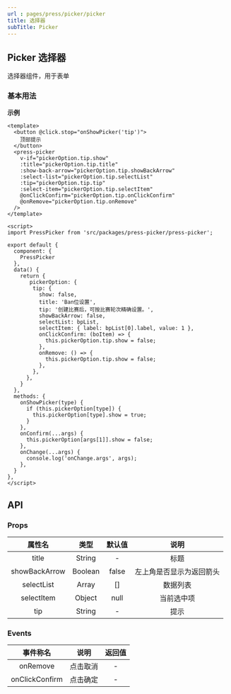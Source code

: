 ```yaml
---
url : pages/press/picker/picker
title: 选择器
subTitle: Picker
---
```


## Picker 选择器


选择器组件，用于表单

### 基本用法

**示例**


```vue
<template>
  <button @click.stop="onShowPicker('tip')">
    顶部提示
  </button>
  <press-picker
    v-if="pickerOption.tip.show"
    :title="pickerOption.tip.title"
    :show-back-arrow="pickerOption.tip.showBackArrow"
    :select-list="pickerOption.tip.selectList"
    :tip="pickerOption.tip.tip"
    :select-item="pickerOption.tip.selectItem"
    @onClickConfirm="pickerOption.tip.onClickConfirm"
    @onRemove="pickerOption.tip.onRemove"
  />
</template>

<script>
import PressPicker from 'src/packages/press-picker/press-picker';

export default {
  component: {
    PressPicker
  },
  data() {
    return {
       pickerOption: {
        tip: {
          show: false,
          title: 'Ban位设置',
          tip: '创建比赛后，可按比赛轮次精确设置。',
          showBackArrow: false,
          selectList: bpList,
          selectItem: { label: bpList[0].label, value: 1 },
          onClickConfirm: (boItem) => {
            this.pickerOption.tip.show = false;
          },
          onRemove: () => {
            this.pickerOption.tip.show = false;
          },
        },
      },
    }
  },
  methods: {
    onShowPicker(type) {
      if (this.pickerOption[type]) {
        this.pickerOption[type].show = true;
      }
    },
    onConfirm(...args) {
      this.pickerOption[args[1]].show = false;
    },
    onChange(...args) {
      console.log('onChange.args', args);
    },
  }
},
</script>
```


## API

### Props

|属性名				|类型		|默认值	|说明																																														|
|:-:					|:-:		|:-:		|:-:																																														|
|title					|String	|-			|标题																																												|
|showBackArrow					|Boolean	|false|左上角是否显示为返回箭头|
|selectList					|Array	|[]|数据列表|
|selectItem					|Object	|null|当前选中项|
|tip					|String	|-|提示|




### Events

|    事件称名    |   说明   | 返回值 |
| :------------: | :------: | :----: |
|    onRemove    | 点击取消 |   -    |
| onClickConfirm | 点击确定 |   -    |



